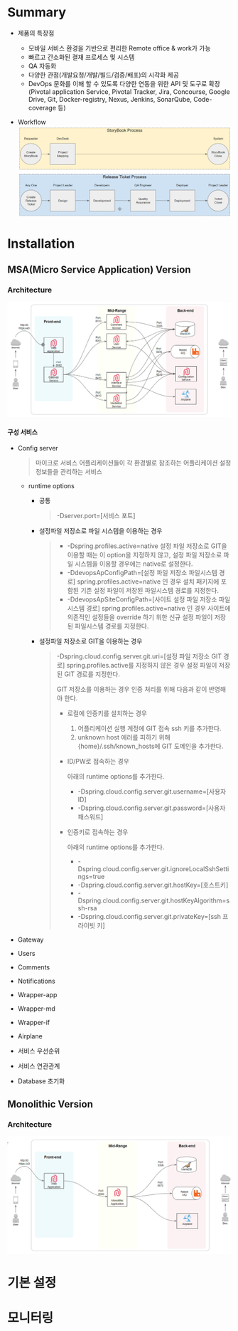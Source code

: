 # Summary

- 제품의 특장점

  - 모바일 서비스 환경을 기반으로 편리한 Remote office & work가 가능
  - 빠르고 간소화된 결재 프로세스 및 시스템
  - QA 자동화
  - 다양한 관점(개발요청/개발/빌드/검증/배포)의 시각화 제공
  - DevOps 문화를 이해 할 수 있도록 다양한 연동을 위한 API 및 도구로 확장(Pivotal application Service, Pivotal Tracker, Jira, Concourse, Google Drive, Git, Docker-registry, Nexus, Jenkins, SonarQube, Code-coverage 등)

- Workflow
  ![WorkFlow](./assets/images/workflow.png)

# Installation

## MSA(Micro Service Application) Version

### Architecture

![Architecture](./assets/images/msa_architecture.png)

#### 구성 서비스

- Config server

  > 마이크로 서비스 어플리케이션들이 각 환경별로 참조하는 어플리케이션 설정 정보들을 관리하는 서비스

  - runtime options

    - 공통
      > -Dserver.port=[서비스 포트]
    - 설정파일 저장소로 파일 시스템을 이용하는 경우

      > - -Dspring.profiles.active=native
      >   설정 파일 저장소로 GIT을 이용할 때는 이 option을 지정하지 않고, 설정 파일 저장소로 파일 시스템을 이용할 경우에는 native로 설정한다.
      > - -DdevopsApConfigPath=[설정 파일 저장소 파일시스템 경로]
      >   spring.profiles.active=native 인 경우 설치 패키지에 포함된 기존 설정 파일이 저장된 파일시스템 경로를 지정한다.
      > - -DdevopsApSiteConfigPath=[사이트 설정 파일 저장소 파일시스템 경로]
      >   spring.profiles.active=native 인 경우 사이트에 의존적인 설정들을 override 하기 위한 신규 설정 파일이 저장된 파일시스템 경로를 지정한다.

    - 설정파일 저장소로 GIT을 이용하는 경우
      > -Dspring.cloud.config.server.git.uri=[설정 파일 저장소 GIT 경로]
      > spring.profiles.active를 지정하지 않은 경우 설정 파일이 저장된 GIT 경로를 지정한다.
      >
      > GIT 저장소를 이용하는 경우 인증 처리를 위해 다음과 같이 반영해야 한다.
      >
      > - 로컬에 인증키를 설치하는 경우
      >
      >   1.  어플리케이션 실행 계정에 GIT 접속 ssh 키를 추가한다.
      >   2.  unknown host 에러를 피하기 위해 {home}/.ssh/known_hosts에 GIT 도메인을 추가한다.
      >
      > - ID/PW로 접속하는 경우
      >
      >   아래의 runtime options를 추가한다.
      >
      >   - -Dspring.cloud.config.server.git.username=[사용자ID]
      >   - -Dspring.cloud.config.server.git.password=[사용자 패스워드]
      >
      > - 인증키로 접속하는 경우
      >
      >   아래의 runtime options를 추가한다.
      >
      >   - -Dspring.cloud.config.server.git.ignoreLocalSshSettings=true
      >   - -Dspring.cloud.config.server.git.hostKey=[호스트키]
      >   - -Dspring.cloud.config.server.git.hostKeyAlgorithm=ssh-rsa
      >   - -Dspring.cloud.config.server.git.privateKey=[ssh 프라이빗 키]

- Gateway
- Users
- Comments
- Notifications
- Wrapper-app
- Wrapper-md
- Wrapper-if
- Airplane

- 서비스 우선순위
- 서비스 연관관계
- Database 초기화

## Monolithic Version

### Architecture

![Architecture](./assets/images/monolithic_architecture.png)

# 기본 설정

# 모니터링
